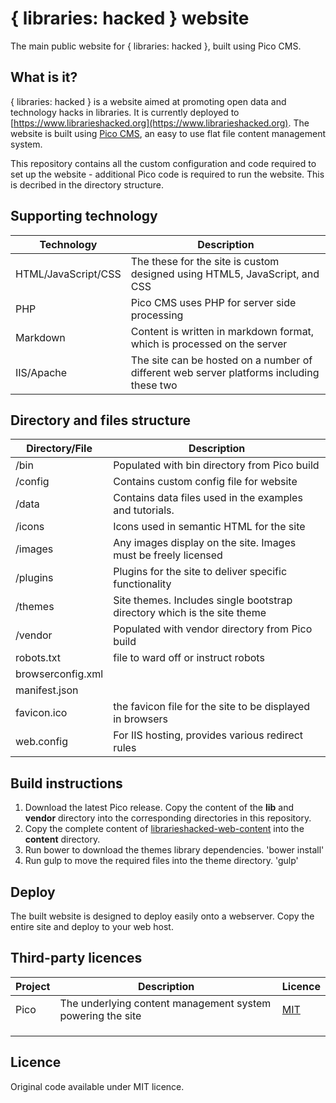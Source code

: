 # { libraries: hacked } website

The main public website for { libraries: hacked }, built using Pico CMS.

## What is it?

{ libraries: hacked } is a website aimed at promoting open data and technology hacks in libraries.  It is currently deployed to [https://www.librarieshacked.org](https://www.librarieshacked.org).  The website is built using [Pico CMS](http://picocms.org), an easy to use flat file content management system.

This repository contains all the custom configuration and code required to set up the website - additional Pico code is required to run the website.  This is decribed in the directory structure.

## Supporting technology

| Technology | Description |
| ---------- | ----------- |
| HTML/JavaScript/CSS | The these for the site is custom designed using HTML5, JavaScript, and CSS | 
| PHP | Pico CMS uses PHP for server side processing | 
| Markdown | Content is written in markdown format, which is processed on the server | 
| IIS/Apache | The site can be hosted on a number of different web server platforms including these two | 

## Directory and files structure

| Directory/File | Description |
| -------------- | ----------- |
| /bin | Populated with bin directory from Pico build |
| /config | Contains custom config file for website |
| /data | Contains data files used in the examples and tutorials. |
| /icons | Icons used in semantic HTML for the site |
| /images | Any images display on the site.  Images must be freely licensed |
| /plugins | Plugins for the site to deliver specific functionality |
| /themes | Site themes.  Includes single bootstrap directory which is the site theme |
| /vendor | Populated with vendor directory from Pico build |
| robots.txt | file to ward off or instruct robots |
| browserconfig.xml |  |
| manifest.json |  |
| favicon.ico | the favicon file for the site to be displayed in browsers |
| web.config | For IIS hosting, provides various redirect rules |

## Build instructions

1. Download the latest Pico release.  Copy the content of the **lib** and **vendor** directory into the corresponding directories in this repository.
2. Copy the complete content of [librarieshacked-web-content](https://github.com/LibrariesHacked/librarieshacked-web-content) into the **content** directory.
3.  Run bower to download the themes library dependencies.  'bower install'
4.  Run gulp to move the required files into the theme directory.  'gulp'

## Deploy

The built website is designed to deploy easily onto a webserver.  Copy the entire site and deploy to your web host.

## Third-party licences

| Project | Description | Licence |
| ------- | ----------- | ------- |
| Pico | The underlying content management system powering the site | [MIT](https://github.com/picocms/Pico/blob/master/LICENSE.md) |
|  |  |
|  |  |
|  |  |

## Licence

Original code available under MIT licence.